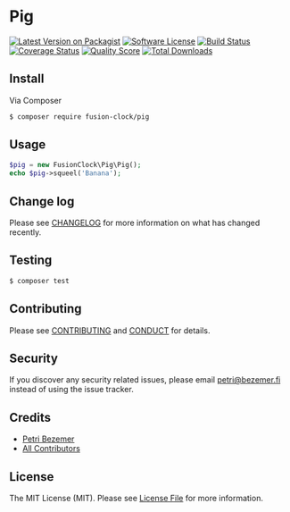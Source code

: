# Pig

[![Latest Version on Packagist][ico-version]][link-packagist]
[![Software License][ico-license]](LICENSE.md)
[![Build Status][ico-travis]][link-travis]
[![Coverage Status][ico-scrutinizer]][link-scrutinizer]
[![Quality Score][ico-code-quality]][link-code-quality]
[![Total Downloads][ico-downloads]][link-downloads]

## Install

Via Composer

``` bash
$ composer require fusion-clock/pig
```

## Usage

``` php
$pig = new FusionClock\Pig\Pig();
echo $pig->squeel('Banana');
```

## Change log

Please see [CHANGELOG](CHANGELOG.md) for more information on what has changed recently.

## Testing

``` bash
$ composer test
```

## Contributing

Please see [CONTRIBUTING](CONTRIBUTING.md) and [CONDUCT](CONDUCT.md) for details.

## Security

If you discover any security related issues, please email petri@bezemer.fi instead of using the issue tracker.

## Credits

- [Petri Bezemer][link-author]
- [All Contributors][link-contributors]

## License

The MIT License (MIT). Please see [License File](LICENSE.md) for more information.

[ico-version]: https://img.shields.io/packagist/v/fusion-clock/pig.svg?style=flat-square
[ico-license]: https://img.shields.io/badge/license-MIT-brightgreen.svg?style=flat-square
[ico-travis]: https://img.shields.io/travis/FusionClock/Pig/master.svg?style=flat-square
[ico-scrutinizer]: https://img.shields.io/scrutinizer/coverage/g/FusionClock/Pig.svg?style=flat-square
[ico-code-quality]: https://img.shields.io/scrutinizer/g/FusionClock/Pig.svg?style=flat-square
[ico-downloads]: https://img.shields.io/packagist/dt/fusion-clock/pig.svg?style=flat-square

[link-packagist]: https://packagist.org/packages/fusion-clock/pig
[link-travis]: https://travis-ci.org/FusionClock/Pig
[link-scrutinizer]: https://scrutinizer-ci.com/g/FusionClock/Pig/code-structure
[link-code-quality]: https://scrutinizer-ci.com/g/FusionClock/Pig
[link-downloads]: https://packagist.org/packages/fusion-clock/pig
[link-author]: https://github.com/FusionClock
[link-contributors]: ../../contributors
